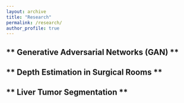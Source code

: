 ```yaml
---
layout: archive
title: "Research"
permalink: /research/
author_profile: true
---
```


## ** Generative Adversarial Networks (GAN) **


## ** Depth Estimation in Surgical Rooms **


## ** Liver Tumor Segmentation **
